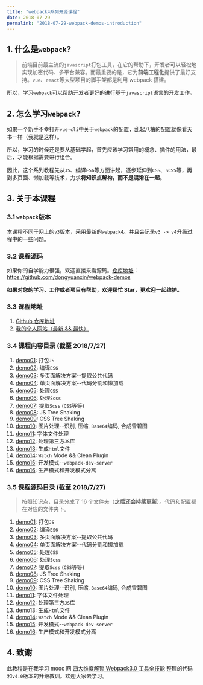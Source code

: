 ```yaml
---
title: "webpack4系列开源课程"
date: 2018-07-29
permalink: "2018-07-29-webpack-demos-introduction"
---
```


## 1. 什么是`webpack`?

> 前端目前最主流的`javascript`打包工具，在它的帮助下，开发者可以轻松地实现加密代码、多平台兼容。而最重要的是，它为**前端工程化**提供了最好支持。`vue`、`react`等大型项目的脚手架都是利用 webpack 搭建。

所以，学习`webpack`可以帮助开发者更好的进行基于`javascript`语言的开发工作。

## 2. 怎么学习`webpack`?

如果一个新手不幸打开`vue-cli`中关于`webpack`的配置，乱起八糟的配置就像看天书一样（我就是这样）。

所以，学习的时候还是要从基础学起，首先应该学习常用的概念、插件的用法，最后，才能根据需要进行组合。

因此，这个系列教程先从`JS`、编译`ES6`等方面讲起，逐步延伸到`CSS`、`SCSS`等，再到多页面、懒加载等技术，力求**将知识点解构，而不是混淆在一起**。

## 3. 关于本课程

### 3.1 `webpack`版本

本课程不同于网上的`v3`版本，采用最新的`webpack4`。并且会记录`v3 -> v4`升级过程中的一些问题。

### 3.2 课程源码

如果你的自学能力很强，欢迎直接来看源码。[仓库地址](https://github.com/dongyuanxin/webpack-demos)：https://github.com/dongyuanxin/webpack-demos

**如果对您的学习、工作或者项目有帮助，欢迎帮忙 Star，更欢迎一起维护。**

### 3.3 课程地址

1.  [Github 仓库地址](https://github.com/dongyuanxin/webpack-demos)
2.  [我的个人网站（最新 && 最快）](http://0x98k.com)

### 3.4 课程内容目录 (截至 2018/7/27)

1.  [demo01](https://github.com/dongyuanxin/webpack-demos/tree/master/docs/01.一：打包JS): 打包`JS`
2.  [demo02](https://github.com/dongyuanxin/webpack-demos/tree/master/docs/02.二：编译ES6): 编译`ES6`
3.  [demo03](https://github.com/dongyuanxin/webpack-demos/tree/master/docs/03.三：多页面解决方案--提取公共代码): 多页面解决方案--提取公共代码
4.  [demo04](https://github.com/dongyuanxin/webpack-demos/tree/master/docs/04.四：单页面解决方案--代码分割和懒加载): 单页面解决方案--代码分割和懒加载
5.  [demo05](https://github.com/dongyuanxin/webpack-demos/tree/master/docs/05.五：处理CSS): 处理`CSS`
6.  [demo06](https://github.com/dongyuanxin/webpack-demos/tree/master/docs/06.六：处理SCSS): 处理`Scss`
7.  [demo07](https://github.com/dongyuanxin/webpack-demos/tree/master/docs/07.七：SCSS提取和懒加载): 提取`Scss` (`CSS`等等)
8.  [demo08](https://github.com/dongyuanxin/webpack-demos/tree/master/docs/08.八：JS-Tree-Shaking): JS Tree Shaking
9.  [demo09](https://github.com/dongyuanxin/webpack-demos/tree/master/docs/09.九：CSS-Tree-Shaking): CSS Tree Shaking
10. [demo10](https://github.com/dongyuanxin/webpack-demos/tree/master/docs/10.十：图片处理汇总): 图片处理--识别, 压缩, `Base64`编码, 合成雪碧图
11. [demo11](https://github.com/dongyuanxin/webpack-demos/tree/master/docs/11.十一：字体文件处理): 字体文件处理
12. [demo12](https://github.com/dongyuanxin/webpack-demos/tree/master/docs/12.十二：处理第三方JavaScript库): 处理第三方`JS`库
13. [demo13](https://github.com/dongyuanxin/webpack-demos/tree/master/docs/13.十三：自动生成HTML文件): 生成`Html`文件
14. [demo14](https://github.com/dongyuanxin/webpack-demos/tree/master/docs/14.十四：Clean-Plugin-and-Watch-Mode): `Watch` Mode && Clean Plugin
15. [demo15](https://github.com/dongyuanxin/webpack-demos/tree/master/docs/15.十五：开发模式与webpack-dev-server): 开发模式--`webpack-dev-server`
16. [demo16](https://github.com/dongyuanxin/webpack-demos/tree/master/docs/16.十六：开发模式和生产模式·实战): 生产模式和开发模式分离

### 3.5 课程源码目录 (截至 2018/7/27)

> 按照知识点，目录分成了 16 个文件夹（**之后还会持续更新**）。代码和配置都在对应的文件夹下。

1.  [demo01](https://github.com/dongyuanxin/webpack-demos/tree/master/demo01): 打包`JS`
2.  [demo02](https://github.com/dongyuanxin/webpack-demos/tree/master/demo02): 编译`ES6`
3.  [demo03](https://github.com/dongyuanxin/webpack-demos/tree/master/demo03): 多页面解决方案--提取公共代码
4.  [demo04](https://github.com/dongyuanxin/webpack-demos/tree/master/demo04): 单页面解决方案--代码分割和懒加载
5.  [demo05](https://github.com/dongyuanxin/webpack-demos/tree/master/demo05): 处理`CSS`
6.  [demo06](https://github.com/dongyuanxin/webpack-demos/tree/master/demo06): 处理`Scss`
7.  [demo07](https://github.com/dongyuanxin/webpack-demos/tree/master/demo07): 提取`Scss` (`CSS`等等)
8.  [demo08](https://github.com/dongyuanxin/webpack-demos/tree/master/demo08): JS Tree Shaking
9.  [demo09](https://github.com/dongyuanxin/webpack-demos/tree/master/demo09): CSS Tree Shaking
10. [demo10](https://github.com/dongyuanxin/webpack-demos/tree/master/demo10): 图片处理--识别, 压缩, `Base64`编码, 合成雪碧图
11. [demo11](https://github.com/dongyuanxin/webpack-demos/tree/master/demo11): 字体文件处理
12. [demo12](https://github.com/dongyuanxin/webpack-demos/tree/master/demo12): 处理第三方`JS`库
13. [demo13](https://github.com/dongyuanxin/webpack-demos/tree/master/demo13): 生成`Html`文件
14. [demo14](https://github.com/dongyuanxin/webpack-demos/tree/master/demo14): `Watch` Mode && Clean Plugin
15. [demo15](https://github.com/dongyuanxin/webpack-demos/tree/master/demo15): 开发模式--`webpack-dev-server`
16. [demo16](https://github.com/dongyuanxin/webpack-demos/tree/master/demo16): 生产模式和开发模式分离

## 4. 致谢

此教程是在我学习 mooc 网 [四大维度解锁 Webpack3.0 工具全技能](https://coding.imooc.com/class/171.html) 整理的代码和`v4.0`版本的升级教训。欢迎大家去学习。
